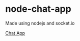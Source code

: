 # node-chat-app
Made using nodejs and socket.io

[Chat App](https://young-temple-48299.herokuapp.com/)
